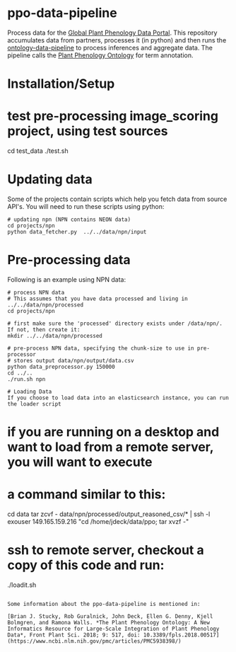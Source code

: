 # ppo-data-pipeline

Process data for the [Global Plant Phenology Data Portal](https://plantphenology.org/).  This repository accumulates data from partners, processes it (in python) and then runs the [ontology-data-pipeline](https://github.com/biocodellc/ontology-data-pipeline) to process inferences and aggregate data. The pipeline calls the [Plant Phenology Ontology](https://github.com/PlantPhenoOntology/ppo) for term annotation.  

# Installation/Setup

# test pre-processing image_scoring project, using test sources
cd test_data
./test.sh

# Updating data
Some of the projects contain scripts which help you fetch data from source API's.  You will need to run these scripts using python:

```
# updating npn (NPN contains NEON data)
cd projects/npn
python data_fetcher.py  ../../data/npn/input
```

# Pre-processing data

Following is an example using NPN data:

```
# process NPN data
# This assumes that you have data processed and living in ../../data/npn/processed
cd projects/npn

# first make sure the 'processed' directory exists under /data/npn/.  If not, then create it:
mkdir ../../data/npn/processed

# pre-process NPN data, specifying the chunk-size to use in pre-processor 
# stores output data/npn/output/data.csv
python data_preprocessor.py 150000
cd ../..
./run.sh npn

# Loading Data
If you choose to load data into an elasticsearch instance, you can run the loader script
```
# if you are running on a desktop and want to load from a remote server, you will want to execute
# a command similar to this:
cd data
tar zcvf - data/npn/processed/output_reasoned_csv/* | ssh -l exouser 149.165.159.216 "cd /home/jdeck/data/ppo; tar xvzf -"

# ssh to remote server, checkout a copy of this code and run:
./loadit.sh
```

Some information about the ppo-data-pipeline is mentioned in:

[Brian J. Stucky, Rob Guralnick, John Deck, Ellen G. Denny, Kjell Bolmgren, and Ramona Walls. *The Plant Phenology Ontology: A New Informatics Resource for Large-Scale Integration of Plant Phenology Data*, Front Plant Sci. 2018; 9: 517, doi: 10.3389/fpls.2018.00517](https://www.ncbi.nlm.nih.gov/pmc/articles/PMC5938398/)
